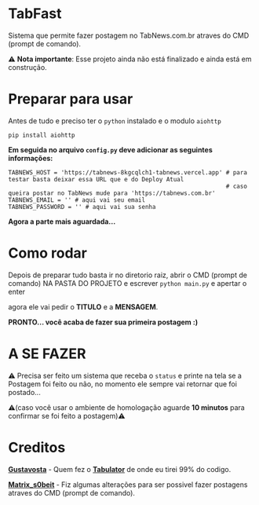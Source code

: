 # TabFast
Sistema que permite fazer postagem no TabNews.com.br atraves do CMD (prompt de comando).

⚠️ **Nota importante**: Esse projeto ainda não está finalizado e ainda está em construção.

# Preparar para usar

Antes de tudo e preciso ter o `python` instalado e o modulo `aiohttp`
```
pip install aiohttp
```
**Em seguida no arquivo `config.py` deve adicionar as seguintes informações:**
```
TABNEWS_HOST = 'https://tabnews-8kgcqlch1-tabnews.vercel.app' # para testar basta deixar essa URL que e do Deploy Atual
                                                              # caso queira postar no TabNews mude para 'https://tabnews.com.br'
TABNEWS_EMAIL = '' # aqui vai seu email
TABNEWS_PASSWORD = '' # aqui vai sua senha
```

**Agora a parte mais aguardada...**

# Como rodar
Depois de preparar tudo basta ir no diretorio raiz, abrir o CMD (prompt de comando) NA PASTA DO PROJETO e escrever `python main.py` e apertar o enter

agora ele vai pedir o **TITULO** e a **MENSAGEM**. 

**PRONTO... você acaba de fazer sua primeira postagem :)**


# A SE FAZER
⚠️ Precisa ser feito um sistema que receba o `status` e printe na tela se a Postagem foi feito ou não,
no momento ele sempre vai retornar que foi postado...

⚠️(caso você usar o ambiente de homologação aguarde **10 minutos** para confirmar se foi feito a postagem)⚠️

# Creditos
[**Gustavosta**](https://github.com/Gustavosta/) - Quem fez o [**Tabulator**](https://github.com/Gustavosta/Tabulator) de onde eu tirei 99% do codigo.

[**Matrix_s0beit**](https://github.com/cybernerd007) - Fiz algumas alterações para ser possivel fazer postagens atraves do CMD (prompt de comando).
